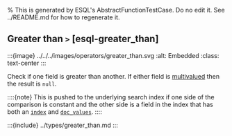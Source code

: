 % This is generated by ESQL's AbstractFunctionTestCase. Do no edit it. See ../README.md for how to regenerate it.

## Greater than `>` [esql-greater_than]

:::{image} ../../../images/operators/greater_than.svg
:alt: Embedded
:class: text-center
:::

Check if one field is greater than another. If either field is [multivalued](/reference/query-languages/esql/esql-multivalued-fields.md) then the result is `null`.

::::{note}
This is pushed to the underlying search index if one side of the comparison is constant and the other side is a field in the index that has both an [`index`](/elasticsearch/docs/reference/elasticsearch/mapping-reference/mapping-index.md) and [`doc_values`](/elasticsearch/docs/reference/elasticsearch/mapping-reference/doc-values.md).
::::



:::{include} ../types/greater_than.md
:::
